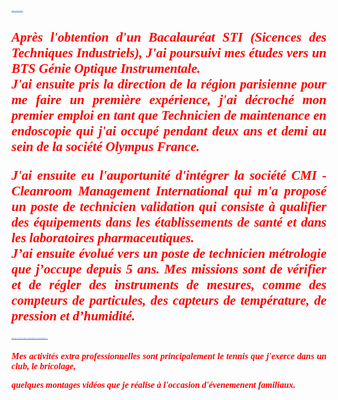 <style>
 h1, h3 {
 font-family: verdana;
 color: RoyalBlue;
 text-decoration: underline;
 font-style: normal;
 font-size: 20%;
 text-transform: uppercase;
 }
</style>

<h1>Qui suis-je ?</h1>

<style>
 h2, h4 {
 text-align: justify;
 color: Red;
 font-family: verdana;
 font-style: italic;
 font-size: 30px
 text-transform: none;
 }
</style>






<h2>Après l'obtention d'un Bacalauréat STI (Sicences des Techniques Industriels), J'ai poursuivi mes études vers un BTS Génie Optique Instrumentale.<br/>
J'ai ensuite pris la direction de la région parisienne pour me faire un première expérience, j'ai décroché mon premier emploi en tant que Technicien de maintenance en endoscopie qui j'ai occupé pendant deux ans et demi au sein de la société Olympus France.<br/>

J'ai ensuite eu l'auportunité d'intégrer la société  CMI - Cleanroom Management International qui m'a proposé un poste de technicien validation qui consiste à qualifier des équipements dans les établissements de santé et dans les laboratoires pharmaceutiques.<br/>
 J’ai ensuite évolué vers un poste de technicien métrologie que j’occupe depuis 5 ans. Mes missions sont de vérifier et de régler des instruments de mesures, comme des compteurs de particules, des capteurs de température, de pression et d’humidité.</h2>
 

<h3>Quels sont mes centres d'intérêts ?</h3>


<h4>Mes activités extra professionnelles sont principalement le tennis que j'exerce dans un club, le bricolage, 
 
 quelques montages vidéos que je réalise à l'occasion d'évenemenent familiaux.</h4>


